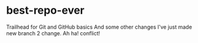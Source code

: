 # best-repo-ever
Trailhead for Git and GitHub basics
And some other changes I've just made
new branch 2 change. Ah ha! conflict!